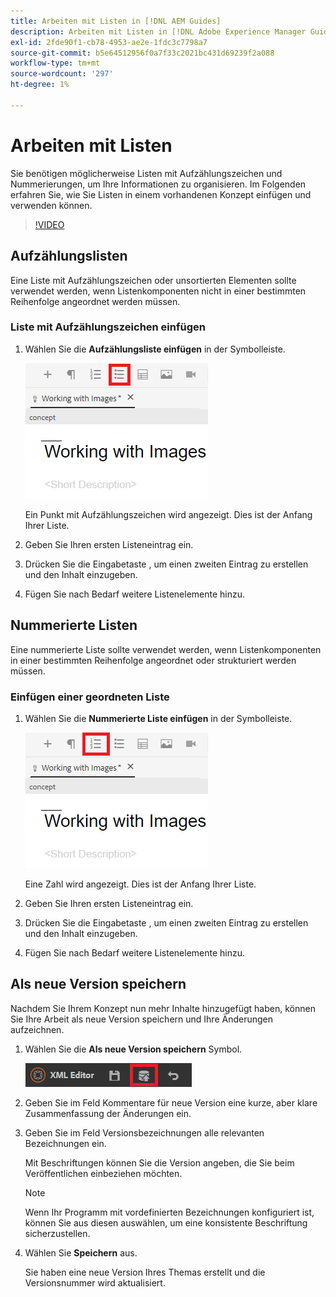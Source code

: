 ```yaml
---
title: Arbeiten mit Listen in [!DNL AEM Guides]
description: Arbeiten mit Listen in [!DNL Adobe Experience Manager Guides]
exl-id: 2fde90f1-cb78-4953-ae2e-1fdc3c7798a7
source-git-commit: b5e64512956f0a7f33c2021bc431d69239f2a088
workflow-type: tm+mt
source-wordcount: '297'
ht-degree: 1%

---
```


# Arbeiten mit Listen

Sie benötigen möglicherweise Listen mit Aufzählungszeichen und Nummerierungen, um Ihre Informationen zu organisieren. Im Folgenden erfahren Sie, wie Sie Listen in einem vorhandenen Konzept einfügen und verwenden können.

>[!VIDEO](https://video.tv.adobe.com/v/336658?quality=12&learn=on)

## Aufzählungslisten

Eine Liste mit Aufzählungszeichen oder unsortierten Elementen sollte verwendet werden, wenn Listenkomponenten nicht in einer bestimmten Reihenfolge angeordnet werden müssen.

### Liste mit Aufzählungszeichen einfügen

1. Wählen Sie die **Aufzählungsliste einfügen** in der Symbolleiste.

   ![Symbol &quot;Aufzählungsliste einfügen&quot;](images/lesson-6/insert-bulleted-list.png)

   Ein Punkt mit Aufzählungszeichen wird angezeigt. Dies ist der Anfang Ihrer Liste.

1. Geben Sie Ihren ersten Listeneintrag ein.
1. Drücken Sie die Eingabetaste , um einen zweiten Eintrag zu erstellen und den Inhalt einzugeben.
1. Fügen Sie nach Bedarf weitere Listenelemente hinzu.

## Nummerierte Listen

Eine nummerierte Liste sollte verwendet werden, wenn Listenkomponenten in einer bestimmten Reihenfolge angeordnet oder strukturiert werden müssen.

### Einfügen einer geordneten Liste

1. Wählen Sie die **Nummerierte Liste einfügen** in der Symbolleiste.

   ![Symbol &quot;Nummerierte Liste einfügen&quot;](images/lesson-6/insert-numbered-list.png)

   Eine Zahl wird angezeigt. Dies ist der Anfang Ihrer Liste.

1. Geben Sie Ihren ersten Listeneintrag ein.
1. Drücken Sie die Eingabetaste , um einen zweiten Eintrag zu erstellen und den Inhalt einzugeben.
1. Fügen Sie nach Bedarf weitere Listenelemente hinzu.

## Als neue Version speichern

Nachdem Sie Ihrem Konzept nun mehr Inhalte hinzugefügt haben, können Sie Ihre Arbeit als neue Version speichern und Ihre Änderungen aufzeichnen.

1. Wählen Sie die **Als neue Version speichern** Symbol.

   ![Symbol &quot;Als neue Version speichern&quot;](images/common/save-as-new-version.png)

1. Geben Sie im Feld Kommentare für neue Version eine kurze, aber klare Zusammenfassung der Änderungen ein.
1. Geben Sie im Feld Versionsbezeichnungen alle relevanten Bezeichnungen ein.

   Mit Beschriftungen können Sie die Version angeben, die Sie beim Veröffentlichen einbeziehen möchten.

   >[!NOTE]
   > 
   > Wenn Ihr Programm mit vordefinierten Bezeichnungen konfiguriert ist, können Sie aus diesen auswählen, um eine konsistente Beschriftung sicherzustellen.

1. Wählen Sie **Speichern** aus.

   Sie haben eine neue Version Ihres Themas erstellt und die Versionsnummer wird aktualisiert.
